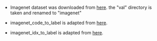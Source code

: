 
- Imagenet dataset was downloaded from [here](https://www.kaggle.com/datasets/ifigotin/imagenetmini-1000?select=imagenet-mini).
the "val" directory is taken and renamed to "imagenet"


- imagenet_code_to_label is adapted from [here](https://www.kaggle.com/datasets/akash2sharma/tiny-imagenet).


- imagenet_idx_to_label is adapted from [here](https://gist.github.com/yrevar/942d3a0ac09ec9e5eb3a).